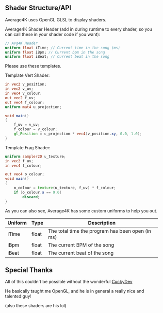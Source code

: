 ## Shader Structure/API

Average4K uses OpenGL GLSL to display shaders.

Average4K Shader Header (add in during runtime to every shader, so you can call these in your shader code if you want):
```glsl
// Avg4K Header
uniform float iTime; // Current time in the song (ms)
uniform float iBpm; // Current bpm in the song
uniform float iBeat; // Current beat in the song
```

Please use these templates.

Template Vert Shader:

```glsl
in vec2 v_position;
in vec2 v_uv;
in vec4 v_colour;
out vec2 f_uv;
out vec4 f_colour;
uniform mat4 u_projection;

void main()
{
	f_uv = v_uv;
	f_colour = v_colour;
	gl_Position = u_projection * vec4(v_position.xy, 0.0, 1.0);
}
```

Template Frag Shader:

```glsl
uniform sampler2D u_texture;
in vec2 f_uv;
in vec4 f_colour;

out vec4 o_colour;
void main()
{
	o_colour = texture(u_texture, f_uv) * f_colour;
	if (o_colour.a == 0.0)
		discard;	
}
```

As you can also see, Average4K has some custom uniforms to help you out.

| Uniform | Type | Description |
| --- | --- |----------- |
| iTime | float | The total time the program has been open (in ms) |
| iBpm | float | The current BPM of the song |
| iBeat | float | The current beat of the song |

## Special Thanks

All of this couldn't be possible without the wonderful [CuckyDev](https://twitter.com/cuckydev)

He basically taught me OpenGL, and he is in general a really nice and talented guy!

(also these shaders are his lol)
